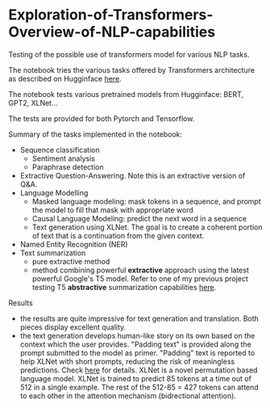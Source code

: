 # Exploration-of-Transformers-Overview-of-NLP-capabilities
Testing of the possible use of transformers model for various NLP tasks.

The notebook tries the various tasks offered by Transformers architecture as described on Hugginface [here](https://huggingface.co/transformers/v3.1.0/task_summary.html).


The notebook tests various pretrained models from Hugginface: BERT, GPT2, XLNet... 

The tests are provided for both Pytorch and Tensorflow.

Summary of the tasks implemented in the notebook:
- Sequence classification
  - Sentiment analysis
  - Paraphrase detection
- Extractive Question-Answering. Note this is an extractive version of Q&A.
- Language Modelling
  - Masked language modeling:  mask tokens in a sequence, and prompt the model to fill that mask with appropriate word
  - Causal Language Modeling: predict the next word in a sequence
  - Text generation using XLNet. The goal is to create a coherent portion of text that is a continuation from the given context.
- Named Entity Recognition (NER)
- Text summarization
  - pure extractive method
  - method combining powerful **extractive** approach using the latest powerful Google's T5 model. Refer to one of my previous project testing T5 **abstractive** summarization capabilities [here](https://github.com/LaurentVeyssier/Abstractive-Summarization-using-colab-and-T5-model).
  

Results
- the results are quite impressive for text generation and translation. Both pieces display excellent quality.
- the text generation develops human-like story on its own based on the context which the user provides. "Padding text" is provided along the prompt submitted to the model as primer. "Padding" text is reported to help XLNet with short prompts, reducing the risk of meaningless predictions. Check [here](https://github.com/rusiaaman/XLNet-gen#methodology) for details. XLNet is a novel permutation based language model. XLNet is trained to predict 85 tokens at a time out of 512 in a single example. The rest of the 512-85 = 427 tokens can attend to each other in the attention mechanism (bidrectional attention).
